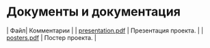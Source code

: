 # Документы и документация



| Файл| Комментарии                                    |
| [presentation.pdf](presentation.pfd)                       | Презентация проекта.                      |
| [posters.pdf](posters.pdf) | Постер проекта. |


